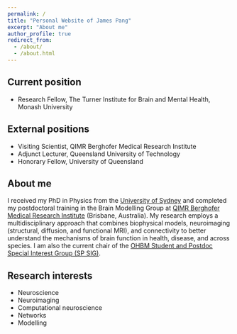 ```yaml
---
permalink: /
title: "Personal Website of James Pang"
excerpt: "About me"
author_profile: true
redirect_from: 
  - /about/
  - /about.html
---
```


## Current position
* Research Fellow, The Turner Institute for Brain and Mental Health, Monash University

## External positions
* Visiting Scientist, QIMR Berghofer Medical Research Institute
* Adjunct Lecturer, Queensland University of Technology
* Honorary Fellow, University of Queensland

## About me
I received my PhD in Physics from the [University of Sydney](https://www.sydney.edu.au/) and completed my postdoctoral training in the Brain Modelling Group at [QIMR Berghofer Medical Research Institute](https://www.qimrberghofer.edu.au/) (Brisbane, Australia). My research employs a multidisciplinary approach that combines biophysical models, neuroimaging (structural, diffusion, and functional MRI), and connectivity to better understand the mechanisms of brain function in health, disease, and across species. I am also the current chair of the [OHBM Student and Postdoc Special Interest Group (SP SIG)](https://www.ohbmtrainees.com/). 

## Research interests
* Neuroscience
* Neuroimaging
* Computational neuroscience
* Networks
* Modelling

